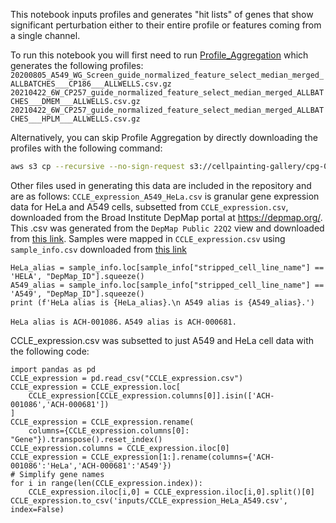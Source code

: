 This notebook inputs profiles and generates "hit lists" of genes that show significant perturbation either to their entire profile or features coming from a single channel.

To run this notebook you will first need to run [Profile_Aggregation](../Profile_Aggregation) which generates the following profiles:
`20200805_A549_WG_Screen_guide_normalized_feature_select_median_merged_ALLBATCHES___CP186___ALLWELLS.csv.gz`  
`20210422_6W_CP257_guide_normalized_feature_select_median_merged_ALLBATCHES___DMEM___ALLWELLS.csv.gz`  
`20210422_6W_CP257_guide_normalized_feature_select_median_merged_ALLBATCHES___HPLM___ALLWELLS.csv.gz` 

Alternatively, you can skip Profile Aggregation by directly downloading the profiles with the following command:
```bash
aws s3 cp --recursive --no-sign-request s3://cellpainting-gallery/cpg-0021-periscope/broad/workspace/profiles/ ../Profile_Aggregation/ --exclude "*" --include "20200805_A549_WG_Screen_guide_normalized_feature_select_median_merged_ALLBATCHES___CP186___ALLWELLS.csv.gz" --include "20210422_6W_CP257_guide_normalized_feature_select_median_merged_ALLBATCHES___DMEM___ALLWELLS.csv.gz" --include "20210422_6W_CP257_guide_normalized_feature_select_median_merged_ALLBATCHES___HPLM___ALLWELLS.csv.gz"
```

Other files used in generating this data are included in the repository and are as follows:
`CCLE_expression_A549_HeLa.csv` is granular gene expression data for HeLa and A549 cells, subsetted from `CCLE_expression.csv`, downloaded from the Broad Institute DepMap portal at https://depmap.org/.
This .csv was generated from the `DepMap Public 22Q2` view and downloaded from [this link](https://ndownloader.figshare.com/files/34989919).
Samples were mapped in `CCLE_expression.csv` using `sample_info.csv` downloaded from [this link](https://ndownloader.figshare.com/files/35020903)
```python3
HeLa_alias = sample_info.loc[sample_info["stripped_cell_line_name"] == 'HELA', "DepMap_ID"].squeeze()
A549_alias = sample_info.loc[sample_info["stripped_cell_line_name"] == 'A549', "DepMap_ID"].squeeze()
print (f'HeLa alias is {HeLa_alias}.\n A549 alias is {A549_alias}.')
```
`HeLa alias is ACH-001086.`
`A549 alias is ACH-000681.`

CCLE_expression.csv was subsetted to just A549 and HeLa cell data with the following code:
```python3
import pandas as pd
CCLE_expression = pd.read_csv("CCLE_expression.csv")
CCLE_expression = CCLE_expression.loc[
    CCLE_expression[CCLE_expression.columns[0]].isin(['ACH-001086','ACH-000681'])
]
CCLE_expression = CCLE_expression.rename(
    columns={CCLE_expression.columns[0]: "Gene"}).transpose().reset_index()
CCLE_expression.columns = CCLE_expression.iloc[0]
CCLE_expression = CCLE_expression[1:].rename(columns={'ACH-001086':'HeLa','ACH-000681':'A549'})
# Simplify gene names
for i in range(len(CCLE_expression.index)):
    CCLE_expression.iloc[i,0] = CCLE_expression.iloc[i,0].split()[0]
CCLE_expression.to_csv('inputs/CCLE_expression_HeLa_A549.csv', index=False)
```